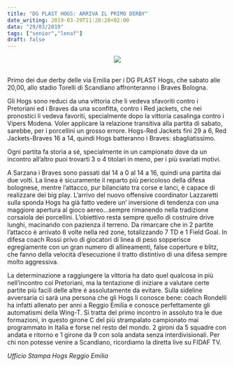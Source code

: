 ```yaml
---
title: "DG PLAST HOGS: ARRIVA IL PRIMO DERBY"
date_writing: 2019-03-29T11:28:28+02:00
data: "29/03/2019"
tags: ["senior","lenaf"]
draft: false
---
```


<center>
<img class="articolo" src="../img/2019/defense-derby.jpg">
</center>

<br/>  

Primo dei due derby delle via Emilia per i DG PLAST Hogs, che sabato alle 20,00, allo stadio Torelli di Scandiano affronteranno i Braves Bologna.  
  
Gli Hogs sono reduci da una vittoria che li vedeva sfavoriti contro i Pretoriani ed i Braves da una sconfitta, contro i Red jackets, che nei pronostici li vedeva favoriti, specialmente dopo la vittoria casalinga contro i Vipers Modena. Voler applicare la relazione transitiva alla partita di sabato, sarebbe, per i porcellini un grosso errore. Hogs-Red Jackets finì 29 a 6, Red Jackets-Braves 16 a 14, quindi Hogs batteranno i Braves: sbagliatissimo.  
  
Ogni partita fa storia a sé, specialmente in un campionato dove da un incontro all’altro puoi trovarti 3 o 4 titolari in meno, per i più svariati motivi.  
  
A Sarzana i Braves sono passati dal 14 a 0 al 14 a 16, quindi una partita dai due volti. La linea è sicuramente il reparto più pericoloso della difesa bolognese, mentre l’attacco, pur bilanciato tra corse e lanci, è capace di realizzare dei big play. L’arrivo del nuovo offensive coordinator Lazzaretti sulla sponda Hogs ha già fatto vedere un’ inversione di tendenza con una maggiore apertura al gioco aereo…sempre rimanendo nella tradizione corsaiola dei porcellini. L’obiettivo resta sempre quello di costruire drive lunghi, macinando con pazienza il terreno. Da rimarcare che in 2 partite l’attacco è arrivato 8 volte nella red zone, totalizzando 7 TD e 1 Field Goal. In difesa coach Rossi privo di giocatori di linea di peso sopperisce egregiamente con un gran numero di allineamenti, false coperture e blitz, che fanno della velocità d’esecuzione il tratto distintivo di una difesa sempre molto aggressiva.  
  
La determinazione a raggiungere la vittoria ha dato quel qualcosa in più nell’incontro coi Pretoriani, ma la tentazione di iniziare a valutare certe partite più facili delle altre è assolutamente da evitare. Sulla sideline avversaria ci sarà una persona che gli Hogs li conosce bene:  coach Rondelli ha infatti allenato per anni a Reggio Emilia e conosce perfettamente gli automatismi della Wing-T. Si tratta del primo incontro in assoluto tra le due formazioni, in questo girone C del più strampalato campionato mai programmato in Italia e forse nel resto del mondo. 2 gironi da 5 squadre con andata e ritorno e 1 girone da 9 con sola andata senza interdivisionali. Per chi non potesse venire a Scandiano, ricordiamo la diretta live su FIDAF TV.  
   
       
*Ufficio Stampa Hogs Reggio Emilia*